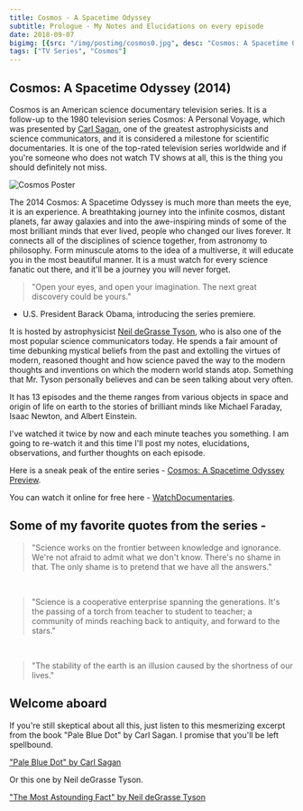 ```yaml
---
title: Cosmos - A Spacetime Odyssey
subtitle: Prologue - My Notes and Elucidations on every episode
date: 2018-09-07
bigimg: [{src: "/img/postimg/cosmos0.jpg", desc: "Cosmos: A Spacetime Odyssey"}]
tags: ["TV Series", "Cosmos"]
---
```

## Cosmos: A Spacetime Odyssey (2014)
Cosmos is an American science documentary television series. It is a follow-up to the 1980 television series Cosmos: A Personal Voyage, which was presented by [Carl Sagan](https://en.wikipedia.org/wiki/Carl_Sagan), one of the greatest astrophysicists and science communicators, and it is considered a milestone for scientific documentaries. It is one of the top-rated television series worldwide and if you're someone who does not watch TV shows at all, this is the thing you should definitely not miss.

![Cosmos Poster](/img/cms.jpg)

The 2014 Cosmos: A Spacetime Odyssey is much more than meets the eye, it is an experience. A breathtaking journey into the infinite cosmos, distant planets, far away galaxies and into the awe-inspiring minds of some of the most brilliant minds that ever lived, people who changed our lives forever. It connects all of the disciplines of science together, from astronomy to philosophy. Form minuscule atoms to the idea of a multiverse, it will educate you in the most beautiful manner. It is a must watch for every science fanatic out there, and it'll be a journey you will never forget.

>"Open your eyes, and open your imagination. The next great discovery could be yours."        
- U.S. President Barack Obama, introducing the series premiere.

It is hosted by astrophysicist [Neil deGrasse Tyson](https://en.wikipedia.org/wiki/Neil_deGrasse_Tyson), who is also one of the most popular science communicators today. He spends a fair amount of time debunking mystical beliefs from the past and extolling the virtues of modern, reasoned thought and how science paved the way to the modern thoughts and inventions on which the modern world stands atop. Something that Mr. Tyson personally believes and can be seen talking about very often.

It has 13 episodes and the theme ranges from various objects in space and origin of life on earth to the stories of brilliant minds like Michael Faraday, Isaac Newton, and Albert Einstein.  

I've watched it twice by now and each minute teaches you something. I am going to re-watch it and this time I'll post my notes, elucidations, observations, and further thoughts on each episode.

Here is a sneak peak of the entire series - [Cosmos: A Spacetime Odyssey Preview](https://www.youtube.com/watch?v=Fm4UV5_HsPA).

You can watch it online for free here - [WatchDocumentaries](http://watchdocumentaries.com/cosmos-a-spacetime-odyssey/).

## Some of my favorite quotes from the series -

>"Science works on the frontier between knowledge and ignorance. We're not afraid to admit what we don't know. There's no shame in that. The only shame is to pretend that we have all the answers."

<br>

>"Science is a cooperative enterprise spanning the generations. It's the passing of a torch from teacher to student to teacher; a community of minds reaching back to antiquity, and forward to the stars."

<br>

>"The stability of the earth is an illusion caused by the shortness of our lives."

## Welcome aboard
If you're still skeptical about all this, just listen to this mesmerizing excerpt from the book "Pale Blue Dot" by Carl Sagan. I promise that you'll be left spellbound.

 ["Pale Blue Dot" by Carl Sagan](https://www.youtube.com/watch?v=W5c59qUUnAY)

Or this one by Neil deGrasse Tyson.

["The Most Astounding Fact" by Neil deGrasse Tyson](https://www.youtube.com/watch?v=9D05ej8u-gU)

<br>
